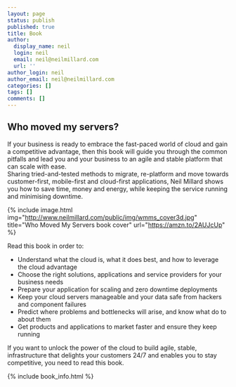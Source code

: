 ```yaml
---
layout: page
status: publish
published: true
title: Book
author:
  display_name: neil
  login: neil
  email: neil@neilmillard.com
  url: ''
author_login: neil
author_email: neil@neilmillard.com
categories: []
tags: []
comments: []
---
```

Who moved my servers?
--------------
If your business is ready to embrace the fast-paced world of cloud and
gain a competitive advantage, then this book will guide you through the common pitfalls and lead you
 and your business to an agile and stable platform that can scale with ease.  
Sharing tried-and-tested methods to migrate, re-platform and move towards customer-first, mobile-first and 
cloud-first applications, Neil Millard shows you how to save time, money and energy, while keeping the 
service running and minimising downtime.  

{% include image.html
      img="http://www.neilmillard.com/public/img/wmms_cover3d.jpg"
      title="Who Moved My Servers book cover" 
      url="https://amzn.to/2AUJcUp" %}

Read this book in order to:
* Understand what the cloud is, what it does best, and how to leverage the cloud advantage
* Choose the right solutions, applications and service providers for your business needs
* Prepare your application for scaling and zero downtime deployments
* Keep your cloud servers manageable and your data safe from hackers and component failures
* Predict where problems and bottlenecks will arise, and know what do to about them
* Get products and applications to market faster and ensure they keep running

If you want to unlock the power of the cloud to build agile, stable, infrastructure that
 delights your customers 24/7 and enables you to stay competitive, you need to read this book.

{% include book_info.html %}
